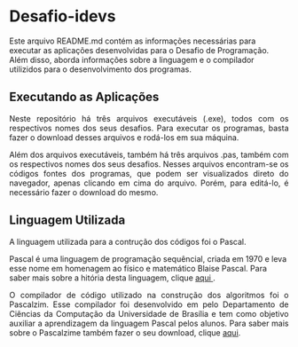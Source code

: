 <h1>Desafio-idevs</h1>
<p aling="justify">Este arquivo README.md contém as informações necessárias para executar as aplicações desenvolvidas para o Desafio de Programação. Além disso, aborda informações sobre a linguagem e o compilador utilizidos para o desenvolvimento dos programas. </p>

<h2>Executando as Aplicações</h2>
<p align="justify">Neste repositório há três arquivos executáveis (.exe), todos com os respectivos nomes dos seus desafios. Para executar os programas, basta fazer o download desses arquivos e rodá-los em sua máquina.</p>
<p align="justify">Além dos arquivos executáveis, também há três arquivos .pas, também com os respectivos nomes dos seus desafios. Nesses arquivos encontram-se os 
códigos fontes dos programas, que podem ser visualizados direto do navegador, apenas clicando em cima do arquivo. Porém, para editá-lo, é necessário fazer o download 
do mesmo.</p>


<h2>Linguagem Utilizada</h2>
<p align="justify">A linguagem utilizada para a contrução dos códigos foi o Pascal.</p> 
<p>Pascal é uma linguagem de programação sequêncial, criada em 1970 e leva esse nome em homenagem ao físico e matemático Blaise Pascal. Para saber mais sobre a hitória desta linguagem, clique <a href="https://pt.wikipedia.org/wiki/Pascal_(linguagem_de_programa%C3%A7%C3%A3o)"> aqui <a>.  </p>
<p align="justify">O compilador de código utilizado na construção dos algoritmos foi o Pascalzim. Esse compilador foi desenvolvido em  pelo Departamento de Ciências da Computação da Universidade de Brasília e tem como objetivo auxiliar a aprendizagem da linguagem Pascal pelos alunos. Para saber mais sobre o Pascalzime também fazer o seu download, clique <a href="http://pascalzimbr.blogspot.com/"> aqui</a>.   </p> 
 
